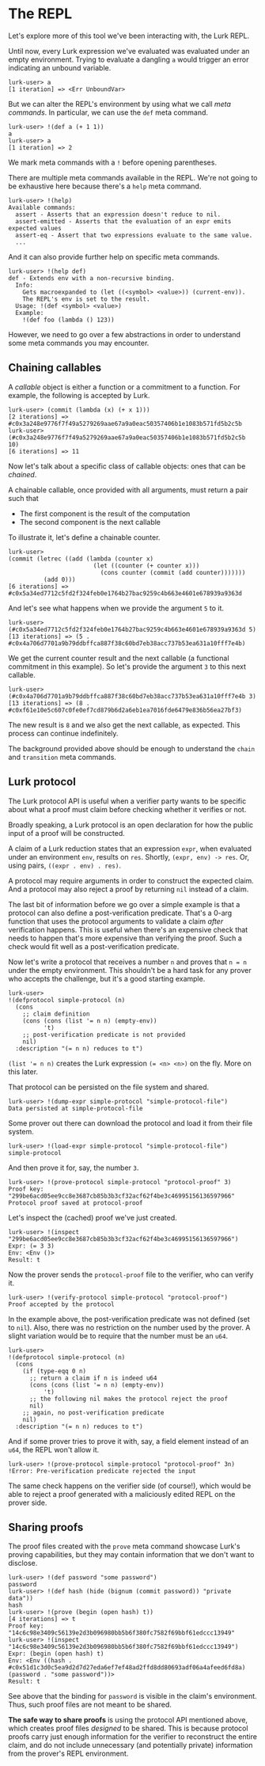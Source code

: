 # The REPL

Let's explore more of this tool we've been interacting with, the Lurk REPL.

Until now, every Lurk expression we've evaluated was evaluated under an empty environment.
Trying to evaluate a dangling `a` would trigger an error indicating an unbound variable.

```
lurk-user> a
[1 iteration] => <Err UnboundVar>
```

But we can alter the REPL's environment by using what we call *meta commands*.
In particular, we can use the `def` meta command.

```
lurk-user> !(def a (+ 1 1))
a
lurk-user> a
[1 iteration] => 2
```

We mark meta commands with a `!` before opening parentheses.

There are multiple meta commands available in the REPL.
We're not going to be exhaustive here because there's a `help` meta command.

```
lurk-user> !(help)
Available commands:
  assert - Asserts that an expression doesn't reduce to nil.
  assert-emitted - Asserts that the evaluation of an expr emits expected values
  assert-eq - Assert that two expressions evaluate to the same value.
  ...
```

And it can also provide further help on specific meta commands.

```
lurk-user> !(help def)
def - Extends env with a non-recursive binding.
  Info:
    Gets macroexpanded to (let ((<symbol> <value>)) (current-env)).
    The REPL's env is set to the result.
  Usage: !(def <symbol> <value>)
  Example:
    !(def foo (lambda () 123))
```

However, we need to go over a few abstractions in order to understand some meta commands you may encounter.

## Chaining callables

A *callable* object is either a function or a commitment to a function.
For example, the following is accepted by Lurk.

```
lurk-user> (commit (lambda (x) (+ x 1)))
[2 iterations] => #c0x3a248e9776f7f49a5279269aae67a9a0eac50357406b1e1083b571fd5b2c5b
lurk-user> (#c0x3a248e9776f7f49a5279269aae67a9a0eac50357406b1e1083b571fd5b2c5b 10)
[6 iterations] => 11
```

Now let's talk about a specific class of callable objects: ones that can be *chained*.

A chainable callable, once provided with all arguments, must return a pair such that
* The first component is the result of the computation
* The second component is the next callable

To illustrate it, let's define a chainable counter.

```
lurk-user>
(commit (letrec ((add (lambda (counter x)
                        (let ((counter (+ counter x)))
                          (cons counter (commit (add counter)))))))
          (add 0)))
[6 iterations] => #c0x5a34ed7712c5fd2f324feb0e1764b27bac9259c4b663e4601e678939a9363d
```

And let's see what happens when we provide the argument `5` to it.

```
lurk-user> (#c0x5a34ed7712c5fd2f324feb0e1764b27bac9259c4b663e4601e678939a9363d 5)
[13 iterations] => (5 . #c0x4a706d7701a9b79ddbffca887f38c60bd7eb38acc737b53ea631a10fff7e4b)
```

We get the current counter result and the next callable (a functional commitment in this example).
So let's provide the argument `3` to this next callable.

```
lurk-user> (#c0x4a706d7701a9b79ddbffca887f38c60bd7eb38acc737b53ea631a10fff7e4b 3)
[13 iterations] => (8 . #c0xf61e10e5c607c0fe0ef7cd879b6d2a6eb1ea7016fde6479e836b56ea27bf3)
```

The new result is `8` and we also get the next callable, as expected.
This process can continue indefinitely.

The background provided above should be enough to understand the `chain` and `transition` meta commands.

## Lurk protocol

The Lurk protocol API is useful when a verifier party wants to be specific about what a proof must claim before checking whether it verifies or not.

Broadly speaking, a Lurk protocol is an open declaration for how the public input of a proof will be constructed.

A claim of a Lurk reduction states that an expression `expr`, when evaluated under an environment `env`, results on `res`.
Shortly, `(expr, env) -> res`.
Or, using pairs, `((expr . env) . res)`.

A protocol may require arguments in order to construct the expected claim.
And a protocol may also reject a proof by returning `nil` instead of a claim.

The last bit of information before we go over a simple example is that a protocol can also define a post-verification predicate.
That's a 0-arg function that uses the protocol arguments to validate a claim *after* verification happens.
This is useful when there's an expensive check that needs to happen that's more expensive than verifying the proof.
Such a check would fit well as a post-verification predicate.

Now let's write a protocol that receives a number `n` and proves that `n = n` under the empty environment.
This shouldn't be a hard task for any prover who accepts the challenge, but it's a good starting example.

```
lurk-user>
!(defprotocol simple-protocol (n)
  (cons
    ;; claim definition
    (cons (cons (list '= n n) (empty-env))
          't)
    ;; post-verification predicate is not provided
    nil)
  :description "(= n n) reduces to t")
```

`(list '= n n)` creates the Lurk expression `(= <n> <n>)` on the fly.
More on this later.

That protocol can be persisted on the file system and shared.

```
lurk-user> !(dump-expr simple-protocol "simple-protocol-file")
Data persisted at simple-protocol-file
```

Some prover out there can download the protocol and load it from their file system.

```
lurk-user> !(load-expr simple-protocol "simple-protocol-file")
simple-protocol
```

And then prove it for, say, the number `3`.

```
lurk-user> !(prove-protocol simple-protocol "protocol-proof" 3)
Proof key: "299be6acd05ee9cc8e3687cb85b3b3cf32acf62f4be3c46995156136597966"
Protocol proof saved at protocol-proof
```

Let's inspect the (cached) proof we've just created.

```
lurk-user> !(inspect "299be6acd05ee9cc8e3687cb85b3b3cf32acf62f4be3c46995156136597966")
Expr: (= 3 3)
Env: <Env ()>
Result: t
```

Now the prover sends the `protocol-proof` file to the verifier, who can verify it.

```
lurk-user> !(verify-protocol simple-protocol "protocol-proof")
Proof accepted by the protocol
```

In the example above, the post-verification predicate was not defined (set to `nil`).
Also, there was no restriction on the number used by the prover.
A slight variation would be to require that the number must be an `u64`.

```
lurk-user>
!(defprotocol simple-protocol (n)
  (cons
    (if (type-eqq 0 n)
      ;; return a claim if n is indeed u64
      (cons (cons (list '= n n) (empty-env))
          't)
      ;; the following nil makes the protocol reject the proof
      nil)
    ;; again, no post-verification predicate
    nil)
  :description "(= n n) reduces to t")
```

And if some prover tries to prove it with, say, a field element instead of an `u64`, the REPL won't allow it.

```
lurk-user> !(prove-protocol simple-protocol "protocol-proof" 3n)
!Error: Pre-verification predicate rejected the input
```

The same check happens on the verifier side (of course!), which would be able to reject a proof generated with a maliciously edited REPL on the prover side.

## Sharing proofs

The proof files created with the `prove` meta command showcase Lurk's proving capabilities, but they may contain information that we don't want to disclose.

```
lurk-user> !(def password "some password")
password
lurk-user> !(def hash (hide (bignum (commit password)) "private data"))
hash
lurk-user> !(prove (begin (open hash) t))
[4 iterations] => t
Proof key: "14c6c98e3409c56139e2d3b096980bb5b6f380fc7582f69bbf61edccc13949"
lurk-user> !(inspect "14c6c98e3409c56139e2d3b096980bb5b6f380fc7582f69bbf61edccc13949")
Expr: (begin (open hash) t)
Env: <Env ((hash . #c0x51d1c3d0c5ea9d2d7d27eda6ef7ef48ad2ffd8dd80693adf06a4afeed6fd8a) (password . "some password"))>
Result: t
```

See above that the binding for `password` is visible in the claim's environment.
Thus, such proof files are not meant to be shared.

**The safe way to share proofs** is using the protocol API mentioned above, which creates proof files *designed* to be shared.
This is because protocol proofs carry just enough information for the verifier to reconstruct the entire claim, and do not include unnecessary (and potentially private) information from the prover's REPL environment.
